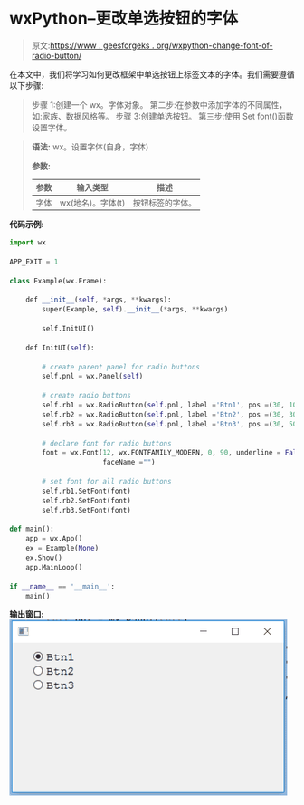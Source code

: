 # wxPython–更改单选按钮的字体

> 原文:[https://www . geesforgeks . org/wxpython-change-font-of-radio-button/](https://www.geeksforgeeks.org/wxpython-change-font-of-radio-button/)

在本文中，我们将学习如何更改框架中单选按钮上标签文本的字体。我们需要遵循以下步骤:

> 步骤 1:创建一个 wx。字体对象。
> 第二步:在参数中添加字体的不同属性，如:家族、数据风格等。
> 步骤 3:创建单选按钮。
> 第三步:使用 Set font()函数设置字体。

> **语法:** wx。设置字体(自身，字体)
> 
> **参数:**
> 
> | 参数 | 输入类型 | 描述 |
> | --- | --- | --- |
> | 字体 | wx(地名)。字体(t) | 按钮标签的字体。 |

**代码示例:**

```py
import wx

APP_EXIT = 1

class Example(wx.Frame):

    def __init__(self, *args, **kwargs):
        super(Example, self).__init__(*args, **kwargs)

        self.InitUI()

    def InitUI(self):

        # create parent panel for radio buttons
        self.pnl = wx.Panel(self)

        # create radio buttons
        self.rb1 = wx.RadioButton(self.pnl, label ='Btn1', pos =(30, 10), size =(100, 20))
        self.rb2 = wx.RadioButton(self.pnl, label ='Btn2', pos =(30, 30), size =(100, 20))
        self.rb3 = wx.RadioButton(self.pnl, label ='Btn3', pos =(30, 50), size =(100, 20))

        # declare font for radio buttons
        font = wx.Font(12, wx.FONTFAMILY_MODERN, 0, 90, underline = False,
                       faceName ="")

        # set font for all radio buttons
        self.rb1.SetFont(font)
        self.rb2.SetFont(font)
        self.rb3.SetFont(font)

def main():
    app = wx.App()
    ex = Example(None)
    ex.Show()
    app.MainLoop()

if __name__ == '__main__':
    main()
```

**输出窗口:**
![](img/e5900c4f62f66dd07ce417be04c9ba8d.png)